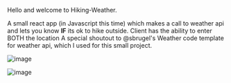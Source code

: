 Hello and welcome to Hiking-Weather.

A small react app (in Javascript this time) which makes a call to weather api and lets you know
**IF** its ok to hike outside. 
Client has the ability to enter BOTH the location
A special shoutout to @sbrugel's Weather code template for weather api, which I used for this small project.

![image](https://user-images.githubusercontent.com/90732327/229379407-9e485229-571a-4fd5-932c-2d9c82f88811.png)


![image](https://user-images.githubusercontent.com/90732327/229379587-8e946bc3-5788-4cd8-a19c-c744f5a5bd60.png)
